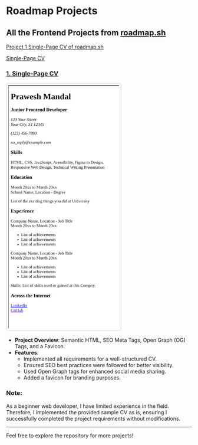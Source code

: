 # **Roadmap Projects**

## All the Frontend Projects from [roadmap.sh](https://roadmap.sh/)

[Project 1 Single-Page CV of roadmap.sh](https://roadmap.sh/projects/single-page-cv)

[Single-Page CV](https://github.com/praw-cool/roadmap.sh-projects/tree/main/Frontend-Projects-roadmap)

### [1. Single-Page CV](https://github.com/praw-cool/roadmap.sh-projects/tree/main/Frontend-Projects-roadmap)

<a href="https://github.com/praw-cool/roadmap.sh-projects/blob/main/Assets%20Images/single_cv.png?raw=true" target="_blank">
    <img src="https://github.com/praw-cool/roadmap.sh-projects/blob/main/Assets%20Images/single_cv.png?raw=true" alt="Screenshot of the CV" style="width: 300px; border: 1px solid #ccc; border-radius: 5px; padding: 5px;">
</a>

- **Project Overview**: Semantic HTML, SEO Meta Tags, Open Graph (OG) Tags, and a Favicon.
- **Features**:
  - Implemented all requirements for a well-structured CV.
  - Ensured SEO best practices were followed for better visibility.
  - Used Open Graph tags for enhanced social media sharing.
  - Added a favicon for branding purposes.

### Note:
As a beginner web developer, I have limited experience in the field. Therefore, I implemented the provided sample CV as is, ensuring I successfully completed the project requirements without modifications.

---

Feel free to explore the repository for more projects!
